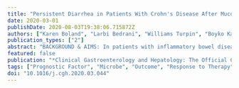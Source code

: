 ```yaml
---
title: "Persistent Diarrhea in Patients With Crohn's Disease After Mucosal Healing Is Associated With Lower Diversity of the Intestinal Microbiome and Increased Dysbiosis"
date: 2020-03-01
publishDate: 2020-08-03T19:38:06.715872Z
authors: ["Karen Boland", "Larbi Bedrani", "Williams Turpin", "Boyko Kabakchiev", "Joanne Stempak", "Krzysztof Borowski", "Geoffrey Nguyen", "A. Hillary Steinhart", "Michelle I. Smith", "Kenneth Croitoru", "Mark S. Silverberg"]
publication_types: ["2"]
abstract: "BACKGROUND & AIMS: In patients with inflammatory bowel diseases (IBDs), symptoms do not always associate with the severity of endoscopic inflammation and can persist after mucosal healing. We investigated whether symptoms in patients with successfully treated IBD are related to the composition of the intestinal microbiome. METHODS: We analyzed 590 tissue biopsy specimens from 215 patients with IBD and 48 healthy individuals (controls). We obtained mucosal biopsy specimens from 2 colon sites (ascending and rectosigmoid) and from the terminal ileum along with clinical data. Bacterial DNA was extracted from the biopsy specimens and the V4 region of 16s ribosomal RNA sequenced by Miseq and processed using the QIIME v1.9 pipeline. RESULTS: Mucosal biopsy specimens from patients with Crohn's disease (CD) who achieved mucosal healing (Mayo scores of 0-1 or segmental endoscopic severity CD scores of 0-5) had lower Chao1 diversity than biopsy specimens from patients with ulcerative colitis (UC) or unclassified IBD (IBD-U), or controls. After endoscopic evidence of improvement in patients with UC or IBD-U, diversity of the tissue-associated microbiota did not differ significantly from that of controls. Colon biopsy specimens from patients with CD had lower microbial diversity, before and after healing (segmental endoscopic severity CD scores, 0-2), than colon biopsy specimens from controls (P textless .002). In patients with CD who achieved mucosal healing, residual clinical activity (CD activity index scores textgreater150; P = .03) and persistent diarrhea were associated with reduced microbial diversity (P = .01). Continued diarrhea was associated with a trend toward dysbiosis, based on the microbial dysbiosis index (P = .059). In patients with UC or IBD-U with moderate to severe inflammation, increasing severity of diarrhea was associated with reduced microbial diversity (P = .03). CONCLUSIONS: In an analysis of biopsy specimens from patients with IBD and controls, we found that despite endoscopic evidence of improvement or remission, α-diversity of the tissue-associated intestinal microbiome remained lower in patients with CD than in controls. This observation, along with the reduced Chao1 diversity and greater dysbiosis in intestinal microbiota of patients with residual symptoms of IBD, indicates that microbiome composition could be associated with persistent diarrhea."
featured: false
publication: "*Clinical Gastroenterology and Hepatology: The Official Clinical Practice Journal of the American Gastroenterological Association*"
tags: ["Prognostic Factor", "Microbe", "Outcome", "Response to Therapy"]
doi: "10.1016/j.cgh.2020.03.044"
---
```


